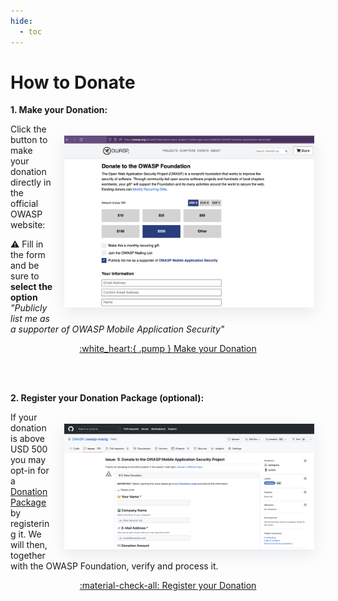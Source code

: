 ```yaml
---
hide:
  - toc
---
```


# How to Donate

**1. Make your Donation:**

<img src="../../assets/donations/owasp_donation_form.png" align="right" style="margin: 1.3em; box-shadow: rgba(149, 157, 165, 0.2) 0px 8px 24px;" width="400px" />

Click the button to make your donation directly in the official OWASP website:

:warning: Fill in the form and be sure to **select the option** _"Publicly list me as a supporter of OWASP Mobile Application Security"_

<center>
<a href="https://owasp.org/donate/?reponame=www-project-mobile-app-security&title=OWASP+Mobile+Application+Security" class="md-button md-button--primary" style="margin: 5px;">:white_heart:{ .pump } Make your Donation</a>
</center>

<br><br>

**2. Register your Donation Package (optional):**

<img src="../../assets/donations/mastg_donation_form.png" align="right" style="margin: 1.3em; box-shadow: rgba(149, 157, 165, 0.2) 0px 8px 24px;" width="400px" />

If your donation is above USD 500 you may opt-in for a [Donation Package](packages.md) by registering it. We will then, together with the OWASP Foundation, verify and process it.

<center>
<a href="https://github.com/OWASP/owasp-mastg/issues/new?assignees=cpholguera%2Csushi2k&labels=org%2Cdonation&template=make-donation.yml&title=%F0%9F%92%B2%F0%9F%8E%89+New+Donation" class="md-button md-button--primary" style="margin: 5px;">:material-check-all: Register your Donation</a>
</center>

<br><br><br>
